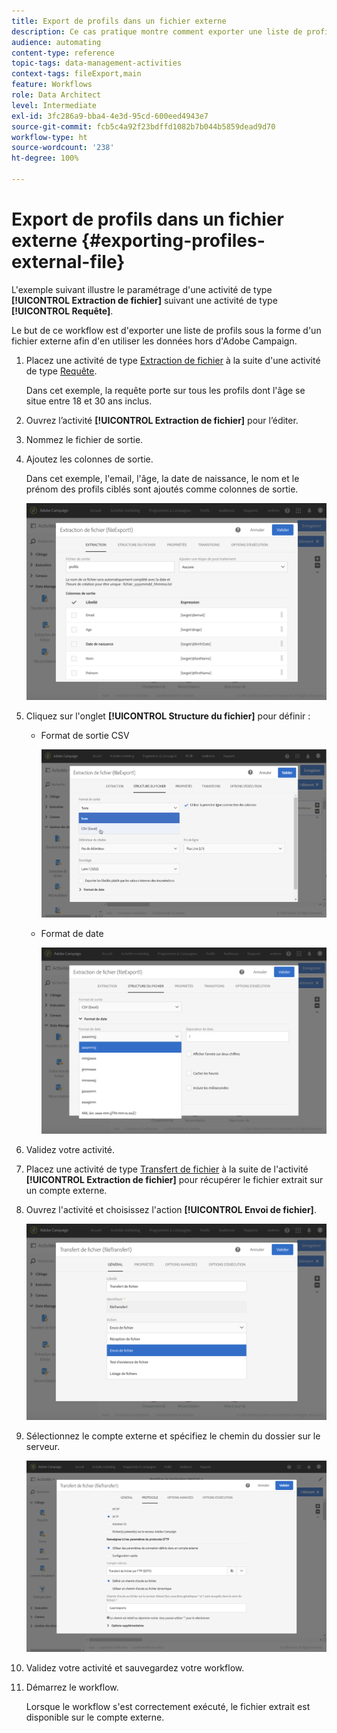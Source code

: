 ```yaml
---
title: Export de profils dans un fichier externe
description: Ce cas pratique montre comment exporter une liste de profils sous la forme d’un fichier externe pour en utiliser les données en dehors d’Adobe Campaign.
audience: automating
content-type: reference
topic-tags: data-management-activities
context-tags: fileExport,main
feature: Workflows
role: Data Architect
level: Intermediate
exl-id: 3fc286a9-bba4-4e3d-95cd-600eed4943e7
source-git-commit: fcb5c4a92f23bdffd1082b7b044b5859dead9d70
workflow-type: ht
source-wordcount: '238'
ht-degree: 100%

---
```


# Export de profils dans un fichier externe {#exporting-profiles-external-file}

L&#39;exemple suivant illustre le paramétrage d&#39;une activité de type **[!UICONTROL Extraction de fichier]** suivant une activité de type **[!UICONTROL Requête]**.

Le but de ce workflow est d&#39;exporter une liste de profils sous la forme d&#39;un fichier externe afin d&#39;en utiliser les données hors d&#39;Adobe Campaign.

1. Placez une activité de type [Extraction de fichier](../../automating/using/extract-file.md) à la suite d&#39;une activité de type [Requête](../../automating/using/query.md).

   Dans cet exemple, la requête porte sur tous les profils dont l&#39;âge se situe entre 18 et 30 ans inclus.

1. Ouvrez l’activité **[!UICONTROL Extraction de fichier]** pour l’éditer.
1. Nommez le fichier de sortie.
1. Ajoutez les colonnes de sortie.

   Dans cet exemple, l&#39;email, l&#39;âge, la date de naissance, le nom et le prénom des profils ciblés sont ajoutés comme colonnes de sortie.

   ![](assets/wkf_data_export6.png)

1. Cliquez sur l&#39;onglet **[!UICONTROL Structure du fichier]** pour définir :

   * Format de sortie CSV

      ![](assets/wkf_data_export7.png)

   * Format de date

      ![](assets/wkf_data_export9.png)

1. Validez votre activité.
1. Placez une activité de type [Transfert de fichier](../../automating/using/transfer-file.md) à la suite de l&#39;activité **[!UICONTROL Extraction de fichier]** pour récupérer le fichier extrait sur un compte externe.
1. Ouvrez l&#39;activité et choisissez l&#39;action **[!UICONTROL Envoi de fichier]**.

   ![](assets/wkf_data_export11.png)

1. Sélectionnez le compte externe et spécifiez le chemin du dossier sur le serveur.

   ![](assets/wkf_data_export12.png)

1. Validez votre activité et sauvegardez votre workflow.
1. Démarrez le workflow.

   Lorsque le workflow s&#39;est correctement exécuté, le fichier extrait est disponible sur le compte externe.
